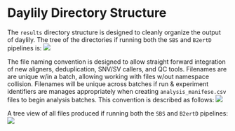 # Daylily Directory Structure

The `results` directory structure is designed to cleanly organize the output of daylily.  The tree of the directories if running both the `SBS` and `B2ertD` pipelines is:
  ![](../images/assets/day_tree_dir.png)
  
The file naming convention is designed to allow straight forward integration of new aligners, deduplication, SNV/SV callers, and QC tools. Filenames are are unique w/in a batch, allowing working with files w/out namespace collision. Filenames will be unique across batches if run & experiment identifiers are manages appropriately when creating `analysis_manifese.csv` files to begin analysis batches. This convention is described as follows:
  ![](../images/assets/day_filename_convention.png)
  
A tree view of all files produced if running both the `SBS` and `B2ertD` pipelines:
  ![](../images/assets/day_files_tree.png)
  
